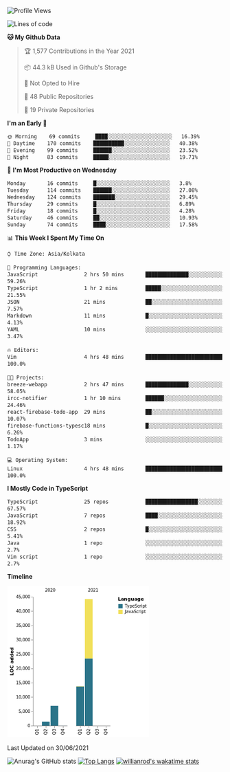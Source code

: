 <!--START_SECTION:waka-->
![Profile Views](http://img.shields.io/badge/Profile%20Views-0-blue)

![Lines of code](https://img.shields.io/badge/From%20Hello%20World%20I%27ve%20Written-66339%20lines%20of%20code-blue)

**🐱 My Github Data** 

> 🏆 1,577 Contributions in the Year 2021
 > 
> 📦 44.3 kB Used in Github's Storage 
 > 
> 🚫 Not Opted to Hire
 > 
> 📜 48 Public Repositories 
 > 
> 🔑 19 Private Repositories  
 > 
**I'm an Early 🐤** 

```text
🌞 Morning    69 commits     ████░░░░░░░░░░░░░░░░░░░░░   16.39% 
🌆 Daytime    170 commits    ██████████░░░░░░░░░░░░░░░   40.38% 
🌃 Evening    99 commits     ██████░░░░░░░░░░░░░░░░░░░   23.52% 
🌙 Night      83 commits     █████░░░░░░░░░░░░░░░░░░░░   19.71%

```
📅 **I'm Most Productive on Wednesday** 

```text
Monday       16 commits     █░░░░░░░░░░░░░░░░░░░░░░░░   3.8% 
Tuesday      114 commits    ██████░░░░░░░░░░░░░░░░░░░   27.08% 
Wednesday    124 commits    ███████░░░░░░░░░░░░░░░░░░   29.45% 
Thursday     29 commits     █░░░░░░░░░░░░░░░░░░░░░░░░   6.89% 
Friday       18 commits     █░░░░░░░░░░░░░░░░░░░░░░░░   4.28% 
Saturday     46 commits     ██░░░░░░░░░░░░░░░░░░░░░░░   10.93% 
Sunday       74 commits     ████░░░░░░░░░░░░░░░░░░░░░   17.58%

```


📊 **This Week I Spent My Time On** 

```text
⌚︎ Time Zone: Asia/Kolkata

💬 Programming Languages: 
JavaScript               2 hrs 50 mins       ██████████████░░░░░░░░░░░   59.26% 
TypeScript               1 hr 2 mins         █████░░░░░░░░░░░░░░░░░░░░   21.55% 
JSON                     21 mins             ██░░░░░░░░░░░░░░░░░░░░░░░   7.57% 
Markdown                 11 mins             █░░░░░░░░░░░░░░░░░░░░░░░░   4.13% 
YAML                     10 mins             ░░░░░░░░░░░░░░░░░░░░░░░░░   3.47%

🔥 Editors: 
Vim                      4 hrs 48 mins       █████████████████████████   100.0%

🐱‍💻 Projects: 
breeze-webapp            2 hrs 47 mins       ██████████████░░░░░░░░░░░   58.05% 
ircc-notifier            1 hr 10 mins        ██████░░░░░░░░░░░░░░░░░░░   24.46% 
react-firebase-todo-app  29 mins             ██░░░░░░░░░░░░░░░░░░░░░░░   10.07% 
firebase-functions-typesc18 mins             █░░░░░░░░░░░░░░░░░░░░░░░░   6.26% 
TodoApp                  3 mins              ░░░░░░░░░░░░░░░░░░░░░░░░░   1.17%

💻 Operating System: 
Linux                    4 hrs 48 mins       █████████████████████████   100.0%

```

**I Mostly Code in TypeScript** 

```text
TypeScript               25 repos            █████████████████░░░░░░░░   67.57% 
JavaScript               7 repos             ████░░░░░░░░░░░░░░░░░░░░░   18.92% 
CSS                      2 repos             █░░░░░░░░░░░░░░░░░░░░░░░░   5.41% 
Java                     1 repo              ░░░░░░░░░░░░░░░░░░░░░░░░░   2.7% 
Vim script               1 repo              ░░░░░░░░░░░░░░░░░░░░░░░░░   2.7%

```


**Timeline**

![Chart not found](https://raw.githubusercontent.com/wise-introvert/wise-introvert/master/charts/bar_graph.png) 


 Last Updated on 30/06/2021
<!--END_SECTION:waka-->
![Anurag's GitHub stats](https://github-readme-stats.vercel.app/api?username=wise-introvert&count_private=true&show_icons=true)
[![Top Langs](https://github-readme-stats.vercel.app/api/top-langs/?username=wise-introvert&langs_count=10)](https://github.com/anuraghazra/github-readme-stats)
[![willianrod's wakatime stats](https://github-readme-stats.vercel.app/api/wakatime?username=wiseintrovert)](https://github.com/anuraghazra/github-readme-stats)
